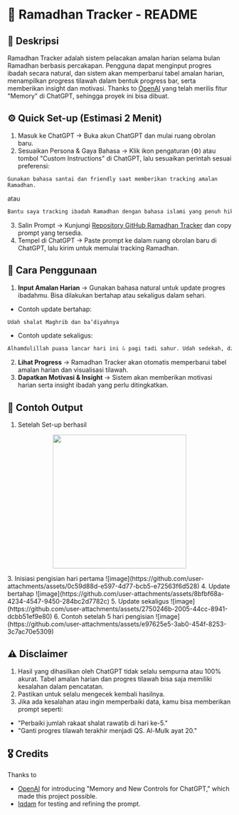 # 📌 Ramadhan Tracker - README

## 📖 Deskripsi 
Ramadhan Tracker adalah sistem pelacakan amalan harian selama bulan Ramadhan berbasis percakapan. Pengguna dapat menginput progres ibadah secara natural, dan sistem akan memperbarui tabel amalan harian, menampilkan progress tilawah dalam bentuk progress bar, serta memberikan insight dan motivasi. Thanks to [OpenAI](https://openai.com/index/memory-and-new-controls-for-chatgpt/) yang telah merilis fitur "Memory" di ChatGPT, sehingga proyek ini bisa dibuat.

## ⚙️ Quick Set-up (Estimasi 2 Menit)
1. Masuk ke ChatGPT → Buka akun ChatGPT dan mulai ruang obrolan baru.
2. Sesuaikan Persona & Gaya Bahasa → Klik ikon pengaturan (⚙️) atau tombol "Custom Instructions" di ChatGPT, lalu sesuaikan perintah sesuai preferensi:
```pyhton
Gunakan bahasa santai dan friendly saat memberikan tracking amalan Ramadhan.
```
atau
```python
Bantu saya tracking ibadah Ramadhan dengan bahasa islami yang penuh hikmah.
``` 
3. Salin Prompt → Kunjungi [Repository GitHub Ramadhan Tracker](https://github.com/wsuryaningrat/ramadhanTracker-ChatGPT/blob/main/prompt) dan copy prompt yang tersedia.
4. Tempel di ChatGPT → Paste prompt ke dalam ruang obrolan baru di ChatGPT, lalu kirim untuk memulai tracking Ramadhan.

## 📌 Cara Penggunaan
1. **Input Amalan Harian** → Gunakan bahasa natural untuk update progres ibadahmu. Bisa dilakukan bertahap atau sekaligus dalam sehari.
- Contoh update bertahap:

```python
Udah shalat Maghrib dan ba’diyahnya
```
 
- Contoh update sekaligus:
```python
Alhamdulillah puasa lancar hari ini & pagi tadi sahur. Udah sedekah, dzikir pagi petang, shalat wajib 5 waktu dan semua rawatib, shalat tarawih, tilawah sampai Ali Imran:91, shalat tarawih dan ikut kajian. 
```
2. **Lihat Progress** → Ramadhan Tracker akan otomatis memperbarui tabel amalan harian dan visualisasi tilawah.
3. **Dapatkan Motivasi & Insight** → Sistem akan memberikan motivasi harian serta insight ibadah yang perlu ditingkatkan.

## 📌 Contoh Output
1. Setelah Set-up berhasil
<p align="center"><img height="300" src="[https://picsum.photos/460/300](https://github.com/user-attachments/assets/c6ef3563-e4f4-42ad-b1b2-1852c73cbcf2)"></p> 
3. Inisiasi pengisian hari pertama
   ![image](https://github.com/user-attachments/assets/0c59d88d-e597-4d77-bcb5-e72563f6d528)
4. Update bertahap
   ![image](https://github.com/user-attachments/assets/8bfbf68a-4234-4547-9450-284bc2d7782c)
5. Update sekaligus
   ![image](https://github.com/user-attachments/assets/2750246b-2005-44cc-8941-dcbb51ef9e80)
6. Contoh setelah 5 hari pengisian
   ![image](https://github.com/user-attachments/assets/e97625e5-3ab0-454f-8253-3c7ac70e5309)

## ⚠️ Disclaimer
1. Hasil yang dihasilkan oleh ChatGPT tidak selalu sempurna atau 100% akurat. Tabel amalan harian dan progres tilawah bisa saja memiliki kesalahan dalam pencatatan.
2. Pastikan untuk selalu mengecek kembali hasilnya.
3. Jika ada kesalahan atau ingin memperbaiki data, kamu bisa memberikan prompt seperti:
- "Perbaiki jumlah rakaat shalat rawatib di hari ke-5."
- "Ganti progres tilawah terakhir menjadi QS. Al-Mulk ayat 20."

## 🎖 Credits
Thanks to 
- [OpenAI](https://openai.com/index/memory-and-new-controls-for-chatgpt/) for introducing "Memory and New Controls for ChatGPT," which made this project possible.
- [Iqdam](https://github.com/iqdamsyd) for testing and refining the prompt.

